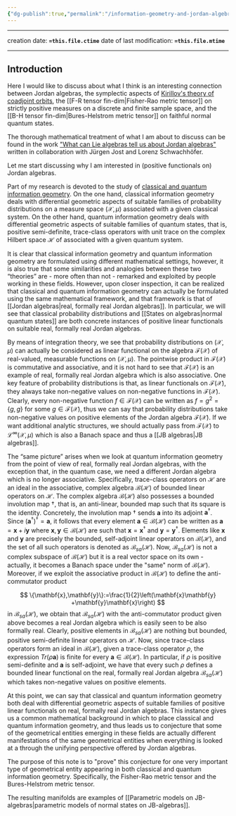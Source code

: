 ```yaml
---
{"dg-publish":true,"permalink":"/information-geometry-and-jordan-algebras/","dgHomeLink":true,"dgPassFrontmatter":false,"dgShowBacklinks":false,"dgShowLocalGraph":true,"dgShowInlineTitle":false,"dgShowFileTree":true,"dgEnableSearch":true}
---
```


---

creation date: **`=this.file.ctime`** 
date of last modification: **`=this.file.mtime`**

---

## Introduction


Here I would like to discuss about what I think is an interesting connection between Jordan algebras, the symplectic aspects of [Kirillov's theory of coadjoint orbits](https://en.wikipedia.org/wiki/Orbit_method), the [[F-R tensor fin-dim\|Fisher-Rao metric tensor]] on strictly positive measures on a discrete and finite sample space, and the [[B-H tensor fin-dim\|Bures-Helstrom metric tensor]] on faithful normal quantum states.

The thorough mathematical treatment of what I am about to discuss can be found in the work ["What can Lie algebras tell us about Jordan algebras"](https://arxiv.org/abs/2112.09781) written in collaboration with Jürgen Jost and Lorenz Schwachhöfer.

Let me start discussing why I am interested in (positive functionals on) Jordan algebras. 

Part of my research is devoted to the study of [classical and quantum information geometry](https://math.stackexchange.com/a/4221413/86146). On the one hand, classical information geometry deals with differential geometric aspects of suitable families of probability distributions on a measure space $(\mathcal{X},\mu)$ associated with a given classical system. On the other hand, quantum information geometry deals with differential geometric aspects of suitable families of quantum states, that is, positive semi-definite, trace-class operators with unit trace on the complex Hilbert space $\mathcal{H}$ of associated with a given quantum system.

It is clear that  classical information geometry and quantum information geometry are formulated using different mathematical settings, however, it is also true that some similarities and analogies between these two “theories” are - more often than not - remarked and exploited by people working in these fields. However, upon closer inspection, it can be realized that classical and quantum information geometry can actually be formulated using the same mathematical framework, and that framework is that of [[Jordan algebras\|real, formally real Jordan algebras]]. In particular, we will see that classical probability distributions and [[States on algebras\|normal quantum states]] are both concrete instances of positive linear functionals on suitable real, formally real Jordan algebras.

By means of integration theory, we see that probability distributions on $(\mathcal{X},\mu)$ can actually  be considered as linear functional on the algebra $\mathcal{F}(\mathcal{X})$ of real-valued, measurable functions on $(\mathcal{X},\mu)$. The pointwise product in $\mathcal{F}(\mathcal{X})$ is commutative and associative, and it is not hard to see that $\mathcal{F}(\mathcal{X})$ is an example of real, formally real Jordan algebra which is also associative.  One key feature  of probability distributions is that, as linear functionals on $\mathcal{F}(\mathcal{X})$, they always take non-negative values on non-negative functions in $\mathcal{F}(\mathcal{X})$.  Clearly, every non-negative function $f\in \mathcal{F}(\mathcal{X})$ can be written as $f=g^2=\{g,g\}$ for some $g\in\mathcal{F}(\mathcal{X})$,  thus we can say that probability distributions take non-negative values on positive elements of the Jordan algebra $\mathcal{F}(\mathcal{X})$. If we want additional analytic structures, we should actually pass from $\mathcal{F}(\mathcal{X})$ to $\mathcal{L}^{\infty}(\mathcal{X},\mu)$ which is also a Banach space and thus a [[JB algebras\|JB algebras]]. 

The “same picture” arises when we look at quantum information geometry from the point of view of real, formally real Jordan algebras, with the exception that, in the quantum case, we need a different Jordan algebra which is no longer associative. Specifically, trace-class operators on $\mathcal{H}$ are an ideal in the associative, complex algebra $\mathcal{B}(\mathcal{H})$ of bounded linear operators on $\mathcal{H}$. The complex algebra $\mathcal{B}(\mathcal{H})$  also possesses a bounded involution map $\dagger$, that is, an anti-linear, bounded map such that its square is the identity. Concretely, the involution map $\dagger$ sends $\mathbf{a}$ into its adjoint $\mathbf{a}^{\dagger}$. Since $(\mathbf{a}^{\dagger})^{\dagger}=\mathbf{a}$, it follows that every element $\mathbf{a}\in\mathcal{B}(\mathcal{H})$ can be written as $\mathbf{a}=\mathbf{x} + i\mathbf{y}$ where $\mathbf{x},\mathbf{y}\in\mathcal{B}(\mathcal{H})$ are such that $\mathbf{x}=\mathbf{x}^{\dagger}$ and $\mathbf{y}=\mathbf{y}^{\dagger}$. Elements like $\mathbf{x}$ and $\mathbf{y}$ are precisely the bounded, self-adjoint linear operators on $\mathcal{B}(\mathcal{H})$, and the set of all such operators is denoted as $\mathcal{B}_{sa}(\mathcal{H})$. Now, $\mathcal{B}_{sa}(\mathcal{H})$ is not a complex subspace of $\mathcal{B}(\mathcal{H})$ but it is a real vector space on its own - actually, it becomes a Banach space under the "same" norm of $\mathcal{B}(\mathcal{H})$. Moreover, if we exploit the associative product in $\mathcal{B}(\mathcal{H})$ to define the anti-commutator product 

$$  
\{\mathbf{x},\mathbf{y}\}:=\frac{1}{2}\left(\mathbf{x}\mathbf{y} +\mathbf{y}\mathbf{x}\right)
$$
in  $\mathcal{B}_{sa}(\mathcal{H})$, we obtain that $\mathcal{B}_{sa}(\mathcal{H})$ with the anti-commutator product given above becomes a real Jordan algebra which is easily seen to be also formally real. Clearly, positive elements in  $\mathcal{B}_{sa}(\mathcal{H})$ are nothing but bounded, positive semi-definite linear operators on $\mathcal{H}$. Now, since trace-class operators form an ideal in $\mathcal{B}(\mathcal{H})$, given a trace-class operator $\rho$, the expression $Tr(\rho\mathbf{a})$ is finite for every $\mathbf{a}\in\mathcal{B}(\mathcal{H})$. In particular, if $\rho$ is positive semi-definite and $\mathbf{a}$ is self-adjoint, we have that every such $\rho$ defines a bounded linear functional on the real, formally real Jordan algebra $\mathcal{B}_{sa}(\mathcal{H})$ which takes non-negative values on positive elements.

At this point, we can say that classical and quantum information geometry both deal with differential geometric aspects of suitable families  of positive linear functionals on real, formally real Jordan algebras.  This instance gives us a common mathematical background in which to place classical and quantum information geometry, and thus leads us to conjecture that some of the geometrical entities emerging in these fields are actually different manifestations of the same geometrical entities when everything is looked at a through the unifying perspective offered by Jordan algebras. 

The purpose of this note is to "prove" this conjecture for one very important type of geometrical entity appearing in both classical and quantum information geometry. Specifically, the Fisher-Rao metric tensor and the Bures-Helstrom metric tensor.  






The resulting manifolds are examples of [[Parametric models on JB-algebras\|parametric models of normal states on JB-algebras]].

